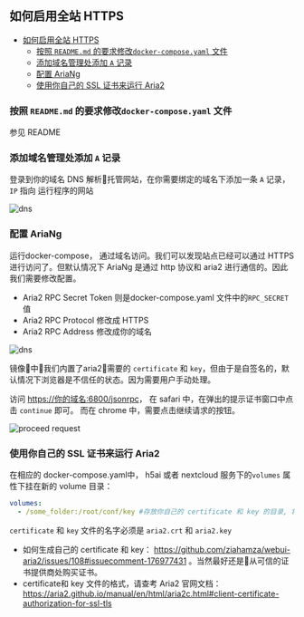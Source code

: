 ## 如何启用全站 HTTPS
<!-- TOC -->

- [如何启用全站 HTTPS](#如何启用全站-https)
  - [按照 `README.md` 的要求修改`docker-compose.yaml` 文件](#按照-readmemd-的要求修改docker-composeyaml-文件)
  - [添加域名管理处添加 `A` 记录](#添加域名管理处添加-a-记录)
  - [配置 AriaNg](#配置-ariang)
  - [使用你自己的 SSL 证书来运行 Aria2](#使用你自己的-ssl-证书来运行-aria2)

<!-- /TOC -->

### 按照 `README.md` 的要求修改`docker-compose.yaml` 文件

  参见 README

### 添加域名管理处添加 `A` 记录

 登录到你的域名 DNS 解析托管网站，在你需要绑定的域名下添加一条 `A` 记录，`IP` 指向 运行程序的网站

 ![dns](https://raw.githubusercontent.com/wahyd4/aria2-ariang-x-docker-compose/master/images/ssl/dns.png)

### 配置 AriaNg
  运行docker-compose， 通过域名访问。我们可以发现站点已经可以通过 HTTPS 进行访问了。但默认情况下 AriaNg 是通过 http 协议和 aria2 进行通信的。因此我们需要修改配置。
  * Aria2 RPC Secret Token 则是docker-compose.yaml 文件中的`RPC_SECRET`值
  * Aria2 RPC Protocol 修改成 HTTPS
  * Aria2 RPC Address 修改成你的域名

  ![dns](https://raw.githubusercontent.com/wahyd4/aria2-ariang-x-docker-compose/master/images/ssl/ariang.png)

  镜像中我们内置了aria2需要的 `certificate` 和 `key`，但由于是自签名的，默认情况下浏览器是不信任的状态。因为需要用户手动处理。

  访问 <https://你的域名:6800/jsonrpc>， 在 safari 中，在弹出的提示证书窗口中点击 `continue` 即可。 而在 chrome 中，需要点击继续请求的按钮。

  ![proceed request](https://raw.githubusercontent.com/wahyd4/aria2-ariang-x-docker-compose/master/images/ssl/proceed.png)

### 使用你自己的 SSL 证书来运行 Aria2
  在相应的 docker-compose.yaml中， h5ai 或者 nextcloud 服务下的`volumes` 属性下挂在新的 volume 目录：
  ```yaml
  volumes:
    - /some_folder:/root/conf/key #存放你自己的 certificate 和 key 的目录, 将 some_folder 修改为你自己的目录。
  ```
  `certificate` 和 `key` 文件的名字必须是 `aria2.crt` 和 `aria2.key`

  * 如何生成自己的 certificate 和 key： <https://github.com/ziahamza/webui-aria2/issues/108#issuecomment-176977431> 。当然最好还是从可信的证书提供商处购买证书。
  * certificate和 key 文件的格式，请查考 Aria2 官网文档： <https://aria2.github.io/manual/en/html/aria2c.html#client-certificate-authorization-for-ssl-tls>
